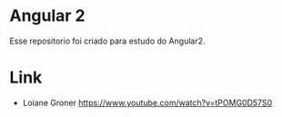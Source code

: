 # Angular 2

Esse repositorio foi criado para estudo do Angular2.

# Link

- Loiane Groner
https://www.youtube.com/watch?v=tPOMG0D57S0